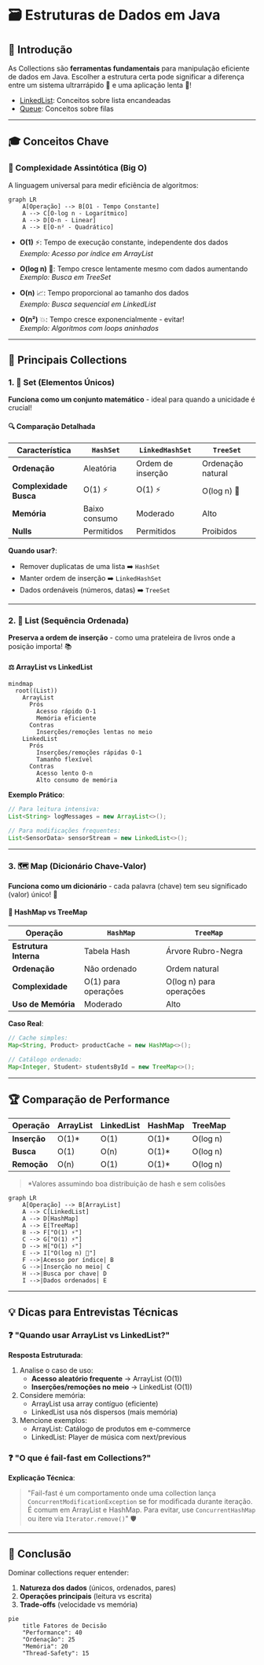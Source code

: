 # 🗃️ Estruturas de Dados em Java

## 📌 Introdução

As Collections são **ferramentas fundamentais** para manipulação eficiente de dados em Java. Escolher a estrutura certa
pode significar a diferença entre um sistema ultrarrápido 🚀 e uma aplicação lenta 🐢!

- [LinkedList](/DataStructure/LinkedSimpleList/README.md): Conceitos sobre lista encandeadas
- [Queue](/DataStructure/Queue/README.md): Conceitos sobre filas


---

## 🎓 Conceitos Chave

### 🔢 Complexidade Assintótica (Big O)

A linguagem universal para medir eficiência de algoritmos:

```mermaid
graph LR
    A[Operação] --> B[O1 - Tempo Constante]
    A --> C[O-log n - Logarítmico]
    A --> D[O-n - Linear]
    A --> E[O-n² - Quadrático]
```

- **O(1)** ⚡: Tempo de execução constante, independente dos dados  
  *Exemplo: Acesso por índice em ArrayList*

- **O(log n)** 🌲: Tempo cresce lentamente mesmo com dados aumentando  
  *Exemplo: Busca em TreeSet*

- **O(n)** 📈: Tempo proporcional ao tamanho dos dados  
  *Exemplo: Busca sequencial em LinkedList*

- **O(n²)** 💥: Tempo cresce exponencialmente - evitar!  
  *Exemplo: Algoritmos com loops aninhados*

---

## 🧩 Principais Collections

### 1. 🎯 Set (Elementos Únicos)

**Funciona como um conjunto matemático** - ideal para quando a unicidade é crucial!

#### 🔍 Comparação Detalhada

| Característica         | `HashSet`     | `LinkedHashSet`   | `TreeSet`         |
|------------------------|---------------|-------------------|-------------------|
| **Ordenação**          | Aleatória     | Ordem de inserção | Ordenação natural |
| **Complexidade Busca** | O(1) ⚡        | O(1) ⚡            | O(log n) 🌲       |
| **Memória**            | Baixo consumo | Moderado          | Alto              |
| **Nulls**              | Permitidos    | Permitidos        | Proibidos         |

**Quando usar?**:

- Remover duplicatas de uma lista ➡️ `HashSet`
- Manter ordem de inserção ➡️ `LinkedHashSet`
- Dados ordenáveis (números, datas) ➡️ `TreeSet`

---

### 2. 📜 List (Sequência Ordenada)

**Preserva a ordem de inserção** - como uma prateleira de livros onde a posição importa! 📚

#### ⚖️ ArrayList vs LinkedList

```mermaid
mindmap
  root((List))
    ArrayList
      Prós
        Acesso rápido O-1
        Memória eficiente
      Contras
        Inserções/remoções lentas no meio
    LinkedList
      Prós
        Inserções/remoções rápidas O-1
        Tamanho flexível
      Contras
        Acesso lento O-n
        Alto consumo de memória
```

**Exemplo Prático**:

```java
// Para leitura intensiva:
List<String> logMessages = new ArrayList<>();

// Para modificações frequentes:
List<SensorData> sensorStream = new LinkedList<>();
```

---

### 3. 🗺️ Map (Dicionário Chave-Valor)

**Funciona como um dicionário** - cada palavra (chave) tem seu significado (valor) único! 📖

#### 🔑 HashMap vs TreeMap

| Operação              | `HashMap`           | `TreeMap`               |
|-----------------------|---------------------|-------------------------|
| **Estrutura Interna** | Tabela Hash         | Árvore Rubro-Negra      |
| **Ordenação**         | Não ordenado        | Ordem natural           |
| **Complexidade**      | O(1) para operações | O(log n) para operações |
| **Uso de Memória**    | Moderado            | Alto                    |

**Caso Real**:

```java
// Cache simples:
Map<String, Product> productCache = new HashMap<>();

// Catálogo ordenado:
Map<Integer, Student> studentsById = new TreeMap<>();
```

---

## 🏆 Comparação de Performance

| Operação     | ArrayList | LinkedList | HashMap | TreeMap  |
|--------------|-----------|------------|---------|----------|
| **Inserção** | O(1)*     | O(1)       | O(1)*   | O(log n) |
| **Busca**    | O(1)      | O(n)       | O(1)*   | O(log n) |
| **Remoção**  | O(n)      | O(1)       | O(1)*   | O(log n) |

> *Valores assumindo boa distribuição de hash e sem colisões

```mermaid
graph LR
    A[Operação] --> B[ArrayList]
    A --> C[LinkedList]
    A --> D[HashMap]
    A --> E[TreeMap]
    B --> F["O(1) ⚡"]
    C --> G["O(1) ⚡"]
    D --> H["O(1) ⚡"]
    E --> I["O(log n) 🌲"]
    F -->|Acesso por índice| B
    G -->|Inserção no meio| C
    H -->|Busca por chave| D
    I -->|Dados ordenados| E
```

---

## 💡 Dicas para Entrevistas Técnicas

### ❓ "Quando usar ArrayList vs LinkedList?"

**Resposta Estruturada**:

1. Analise o caso de uso:
    - **Acesso aleatório frequente** → ArrayList (O(1))
    - **Inserções/remoções no meio** → LinkedList (O(1))
2. Considere memória:
    - ArrayList usa array contíguo (eficiente)
    - LinkedList usa nós dispersos (mais memória)
3. Mencione exemplos:
    - ArrayList: Catálogo de produtos em e-commerce
    - LinkedList: Player de música com next/previous

### ❓ "O que é fail-fast em Collections?"

**Explicação Técnica**:
> "Fail-fast é um comportamento onde uma collection lança `ConcurrentModificationException` se for modificada durante
> iteração. É comum em ArrayList e HashMap. Para evitar, use `ConcurrentHashMap` ou itere via `Iterator.remove()`" 🛡️

---

## 🚀 Conclusão

Dominar collections requer entender:

1. **Natureza dos dados** (únicos, ordenados, pares)
2. **Operações principais** (leitura vs escrita)
3. **Trade-offs** (velocidade vs memória)

```mermaid
pie
    title Fatores de Decisão
    "Performance": 40
    "Ordenação": 25
    "Memória": 20
    "Thread-Safety": 15
```
